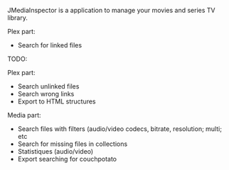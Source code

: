 JMediaInspector is a application to manage your movies and series TV library.

Plex part:
- Search for linked files


TODO:

Plex part:
- Search unlinked files
- Search wrong links
- Export to HTML structures

Media part:
- Search files with filters (audio/video codecs, bitrate, resolution; multi; etc
- Search for missing files in collections
- Statistiques (audio/video)
- Export searching for couchpotato